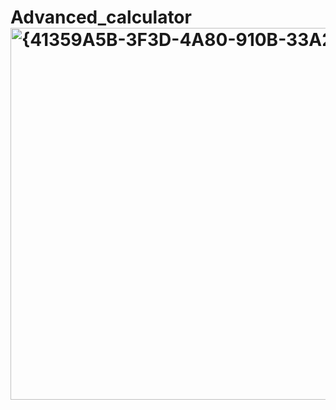 # Advanced_calculator <img width="1087" height="595" alt="{41359A5B-3F3D-4A80-910B-33A2359C9267}" src="https://github.com/user-attachments/assets/f1076e8b-8a92-4ccb-8c94-00e3ca485598" />
